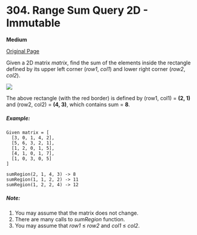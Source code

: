 # 304. Range Sum Query 2D - Immutable

**Medium**

[Original Page](https://leetcode.com/problems/range-sum-query-2d-immutable/)

Given a 2D matrix _matrix_, find the sum of the elements inside the rectangle defined by its upper left corner (_row1_, _col1_) and lower right corner (_row2_, _col2_).

![](https://leetcode.com/static/images/courses/range_sum_query_2d.png)

The above rectangle (with the red border) is defined by (row1, col1) = __(2, 1)__ and (row2, col2) = __(4, 3)__, which contains sum = __8__.

##### Example:
```
Given matrix = [
  [3, 0, 1, 4, 2],
  [5, 6, 3, 2, 1],
  [1, 2, 0, 1, 5],
  [4, 1, 0, 1, 7],
  [1, 0, 3, 0, 5]
]

sumRegion(2, 1, 4, 3) -> 8
sumRegion(1, 1, 2, 2) -> 11
sumRegion(1, 2, 2, 4) -> 12
```

##### Note:
1. You may assume that the matrix does not change.
2. There are many calls to _sumRegion_ function.
3. You may assume that _row1_ ≤ _row2_ and _col1_ ≤ _col2_.
